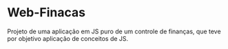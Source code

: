 # Web-Finacas

Projeto de uma aplicação em JS puro de um controle de finanças, 
que teve por objetivo aplicação de conceitos de JS. 
